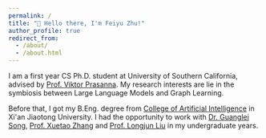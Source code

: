 ```yaml
---
permalink: /
title: "👋 Hello there, I'm Feiyu Zhu!"
author_profile: true
redirect_from: 
  - /about/
  - /about.html
---
```



<!-- 👋 Hello there, I'm Feiyu Zhu!
====== -->
I am a first year CS Ph.D. student at University of Southern California, advised by [Prof. Viktor Prasanna](https://sites.usc.edu/prasanna/). My research interests are lie in the symbiosis between Large Language Models and Graph Learning. 

Before that, I got my B.Eng. degree from [College of Artificial Intelligence](http://www.aiar.xjtu.edu.cn/) in Xi'an Jiaotong University. I had the opportunity to work with [Dr. Guanglei Song](https://scholar.google.com/citations?user=dpcpsXQAAAAJ&hl=en), [Prof. Xuetao Zhang](https://gr.xjtu.edu.cn/web/xuetaozh) and [Prof. Longjun Liu](https://gr.xjtu.edu.cn/web/liulongjun/english-version) in my undergraduate years.

